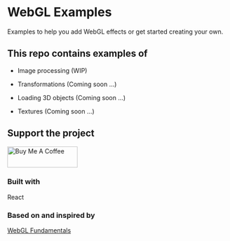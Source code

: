 # WebGL Examples

Examples to help you add WebGL effects or get started creating your own.

## This repo contains examples of

- Image processing (WIP)

- Transformations (Coming soon ...)

- Loading 3D objects (Coming soon ...)

- Textures (Coming soon ...)

## Support the project

<a href="https://www.buymeacoffee.com/iFTp2zC" target="_blank"><img src="https://cdn.buymeacoffee.com/buttons/default-orange.png" alt="Buy Me A Coffee" style="height: 48px !important;width: 160px !important;" ></a>

### Built with

React

### Based on and inspired by

[WebGL Fundamentals](https://webglfundamentals.org/)
